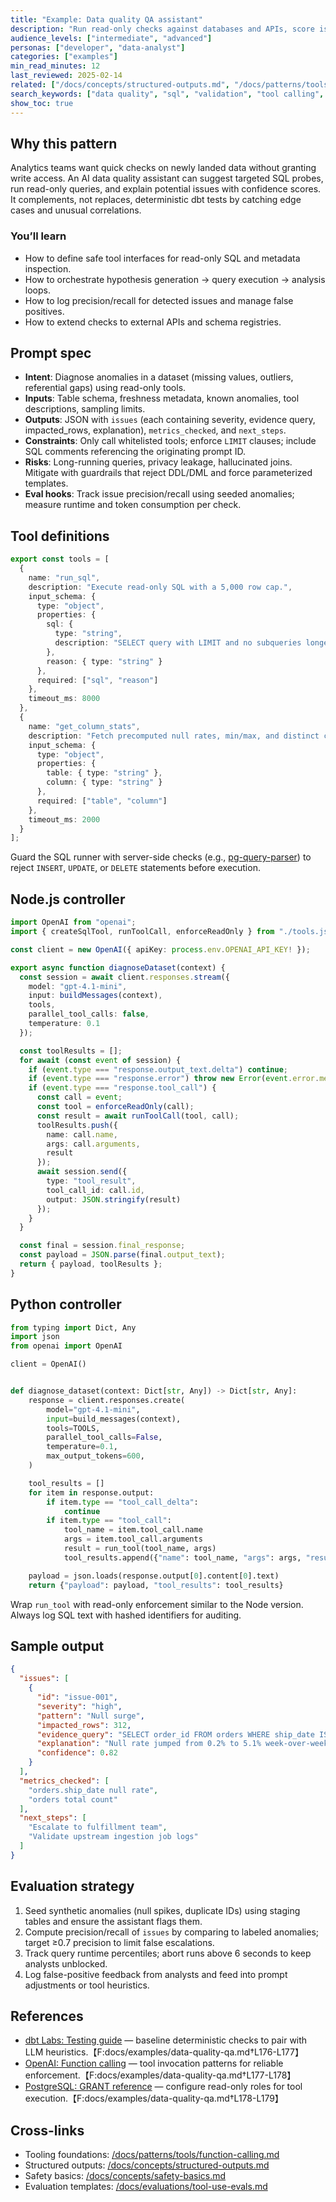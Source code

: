 ```yaml
---
title: "Example: Data quality QA assistant"
description: "Run read-only checks against databases and APIs, score issues, and surface false positives."
audience_levels: ["intermediate", "advanced"]
personas: ["developer", "data-analyst"]
categories: ["examples"]
min_read_minutes: 12
last_reviewed: 2025-02-14
related: ["/docs/concepts/structured-outputs.md", "/docs/patterns/tools/function-calling.md", "/docs/evaluations/tool-use-evals.md"]
search_keywords: ["data quality", "sql", "validation", "tool calling", "false positives"]
show_toc: true
---
```


## Why this pattern
Analytics teams want quick checks on newly landed data without granting write access. An AI data quality assistant can suggest targeted SQL probes, run read-only queries, and explain potential issues with confidence scores. It complements, not replaces, deterministic dbt tests by catching edge cases and unusual correlations.

### You’ll learn
- How to define safe tool interfaces for read-only SQL and metadata inspection.
- How to orchestrate hypothesis generation → query execution → analysis loops.
- How to log precision/recall for detected issues and manage false positives.
- How to extend checks to external APIs and schema registries.

## Prompt spec
- **Intent**: Diagnose anomalies in a dataset (missing values, outliers, referential gaps) using read-only tools.
- **Inputs**: Table schema, freshness metadata, known anomalies, tool descriptions, sampling limits.
- **Outputs**: JSON with `issues` (each containing severity, evidence query, impacted_rows, explanation), `metrics_checked`, and `next_steps`.
- **Constraints**: Only call whitelisted tools; enforce `LIMIT` clauses; include SQL comments referencing the originating prompt ID.
- **Risks**: Long-running queries, privacy leakage, hallucinated joins. Mitigate with guardrails that reject DDL/DML and force parameterized templates.
- **Eval hooks**: Track issue precision/recall using seeded anomalies; measure runtime and token consumption per check.

## Tool definitions

```ts
export const tools = [
  {
    name: "run_sql",
    description: "Execute read-only SQL with a 5,000 row cap.",
    input_schema: {
      type: "object",
      properties: {
        sql: {
          type: "string",
          description: "SELECT query with LIMIT and no subqueries longer than 1,000 characters"
        },
        reason: { type: "string" }
      },
      required: ["sql", "reason"]
    },
    timeout_ms: 8000
  },
  {
    name: "get_column_stats",
    description: "Fetch precomputed null rates, min/max, and distinct counts.",
    input_schema: {
      type: "object",
      properties: {
        table: { type: "string" },
        column: { type: "string" }
      },
      required: ["table", "column"]
    },
    timeout_ms: 2000
  }
];
```

Guard the SQL runner with server-side checks (e.g., [pg-query-parser](https://github.com/pganalyze/pg_query)) to reject `INSERT`, `UPDATE`, or `DELETE` statements before execution.

## Node.js controller

```ts
import OpenAI from "openai";
import { createSqlTool, runToolCall, enforceReadOnly } from "./tools.js";

const client = new OpenAI({ apiKey: process.env.OPENAI_API_KEY! });

export async function diagnoseDataset(context) {
  const session = await client.responses.stream({
    model: "gpt-4.1-mini",
    input: buildMessages(context),
    tools,
    parallel_tool_calls: false,
    temperature: 0.1
  });

  const toolResults = [];
  for await (const event of session) {
    if (event.type === "response.output_text.delta") continue;
    if (event.type === "response.error") throw new Error(event.error.message);
    if (event.type === "response.tool_call") {
      const call = event;
      const tool = enforceReadOnly(call);
      const result = await runToolCall(tool, call);
      toolResults.push({
        name: call.name,
        args: call.arguments,
        result
      });
      await session.send({
        type: "tool_result",
        tool_call_id: call.id,
        output: JSON.stringify(result)
      });
    }
  }

  const final = session.final_response;
  const payload = JSON.parse(final.output_text);
  return { payload, toolResults };
}
```

## Python controller

```python
from typing import Dict, Any
import json
from openai import OpenAI

client = OpenAI()


def diagnose_dataset(context: Dict[str, Any]) -> Dict[str, Any]:
    response = client.responses.create(
        model="gpt-4.1-mini",
        input=build_messages(context),
        tools=TOOLS,
        parallel_tool_calls=False,
        temperature=0.1,
        max_output_tokens=600,
    )

    tool_results = []
    for item in response.output:
        if item.type == "tool_call_delta":
            continue
        if item.type == "tool_call":
            tool_name = item.tool_call.name
            args = item.tool_call.arguments
            result = run_tool(tool_name, args)
            tool_results.append({"name": tool_name, "args": args, "result": result})

    payload = json.loads(response.output[0].content[0].text)
    return {"payload": payload, "tool_results": tool_results}
```

Wrap `run_tool` with read-only enforcement similar to the Node version. Always log SQL text with hashed identifiers for auditing.

## Sample output

```json
{
  "issues": [
    {
      "id": "issue-001",
      "severity": "high",
      "pattern": "Null surge",
      "impacted_rows": 312,
      "evidence_query": "SELECT order_id FROM orders WHERE ship_date IS NULL LIMIT 200",
      "explanation": "Null rate jumped from 0.2% to 5.1% week-over-week.",
      "confidence": 0.82
    }
  ],
  "metrics_checked": [
    "orders.ship_date null rate",
    "orders total count"
  ],
  "next_steps": [
    "Escalate to fulfillment team",
    "Validate upstream ingestion job logs"
  ]
}
```

## Evaluation strategy
1. Seed synthetic anomalies (null spikes, duplicate IDs) using staging tables and ensure the assistant flags them.
2. Compute precision/recall of `issues` by comparing to labeled anomalies; target ≥0.7 precision to limit false escalations.
3. Track query runtime percentiles; abort runs above 6 seconds to keep analysts unblocked.
4. Log false-positive feedback from analysts and feed into prompt adjustments or tool heuristics.

## References
- [dbt Labs: Testing guide](https://docs.getdbt.com/docs/build/tests) — baseline deterministic checks to pair with LLM heuristics.【F:docs/examples/data-quality-qa.md†L176-L177】
- [OpenAI: Function calling](https://platform.openai.com/docs/guides/function-calling) — tool invocation patterns for reliable enforcement.【F:docs/examples/data-quality-qa.md†L177-L178】
- [PostgreSQL: GRANT reference](https://www.postgresql.org/docs/current/sql-grant.html) — configure read-only roles for tool execution.【F:docs/examples/data-quality-qa.md†L178-L179】

## Cross-links
- Tooling foundations: [/docs/patterns/tools/function-calling.md](/docs/patterns/tools/function-calling.md)
- Structured outputs: [/docs/concepts/structured-outputs.md](/docs/concepts/structured-outputs.md)
- Safety basics: [/docs/concepts/safety-basics.md](/docs/concepts/safety-basics.md)
- Evaluation templates: [/docs/evaluations/tool-use-evals.md](/docs/evaluations/tool-use-evals.md)

